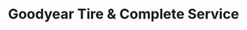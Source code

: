 ---
title: "Goodyear Tire & Complete Service"
url: /rochester/goodyear-tire-und-complete-service/
shop: Autowerkstatt
---